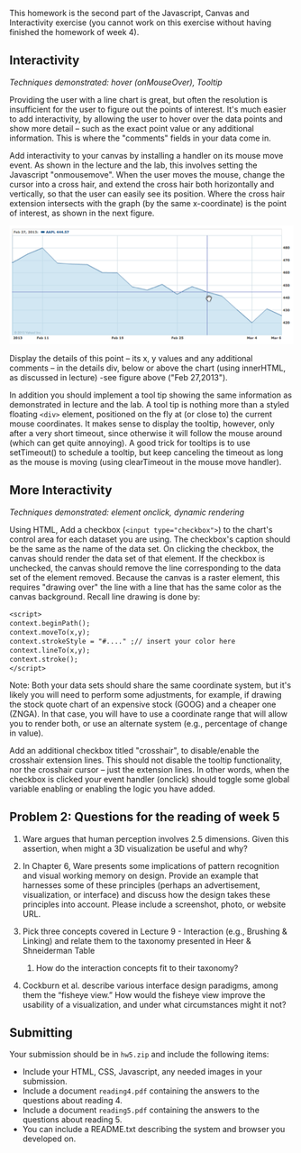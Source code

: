 This homework is the second part of the Javascript, Canvas and Interactivity
exercise (you cannot work on this exercise without having finished the homework
of week 4).

## Interactivity

*Techniques demonstrated: hover (onMouseOver), Tooltip*

Providing the user with a line chart is great, but often the resolution is
insufficient for the user to figure out the points of interest. It's much
easier to add interactivity, by allowing the user to hover over the data points
and show more detail – such as the exact point value or any additional
information. This is where the "comments" fields in your data come in.

Add interactivity to your canvas by installing a handler on its mouse move
event. As shown in the lecture and the lab, this involves setting the
Javascript "onmousemove". When the user moves the mouse, change the cursor into
a cross hair, and extend the cross hair both horizontally and vertically, so
that the user can easily see its position. Where the cross hair extension
intersects with the graph (by the same x-coordinate) is the point of interest,
as shown in the next figure.

![Chart example 2](chart2.png)

Display the details of this point – its x, y values and any additional comments
– in the details div, below or above the chart (using innerHTML, as discussed
in lecture) -see figure above ("Feb 27,2013").

In addition you should implement a tool tip showing the same information as
demonstrated in lecture and the lab. A tool tip is nothing more than a styled
floating `<div>` element, positioned on the fly at (or close to) the current
mouse coordinates. It makes sense to display the tooltip, however, only after a
very short timeout, since otherwise it will follow the mouse around (which can
get quite annoying). A good trick for tooltips is to use setTimeout() to
schedule a tooltip, but keep canceling the timeout as long as the mouse is
moving (using clearTimeout in the mouse move handler).

## More Interactivity

*Techniques demonstrated: element onclick, dynamic rendering*

Using HTML, Add a checkbox (`<input type="checkbox">`) to the chart's control
area for each dataset you are using. The checkbox's caption should be the same
as the name of the data set. On clicking the checkbox, the canvas should render
the data set of that element. If the checkbox is unchecked, the canvas should
remove the line corresponding to the data set of the element removed. Because
the canvas is a raster element, this requires "drawing over" the line with a
line that has the same color as the canvas background. Recall line drawing is
done by:

	<script>
	context.beginPath();
	context.moveTo(x,y);
	context.strokeStyle = "#...." ;// insert your color here
	context.lineTo(x,y);
	context.stroke();
	</script>

Note: Both your data sets should share the same coordinate system, but it's
likely you will need to perform some adjustments, for example, if drawing the
stock quote chart of an expensive stock (GOOG) and a cheaper one (ZNGA). In
that case, you will have to use a coordinate range that will allow you to
render both, or use an alternate system (e.g., percentage of change in value).

Add an additional checkbox titled "crosshair", to disable/enable the crosshair
extension lines. This should not disable the tooltip functionality, nor the
crosshair cursor – just the extension lines. In other words, when the checkbox
is clicked your event handler (onclick) should toggle some global variable
enabling or enabling the logic you have added.

## Problem 2: Questions for the reading of week 5

1. Ware argues that human perception involves 2.5 dimensions. Given this
   assertion, when might a 3D visualization be useful and why?

2. In Chapter 6, Ware presents some implications of pattern recognition and
   visual working memory on design. Provide an example that harnesses some of
   these principles (perhaps an advertisement, visualization, or interface) and
   discuss how the design takes these principles into account. Please include a
   screenshot, photo, or website URL.

3. Pick three concepts covered in Lecture 9 - Interaction (e.g., Brushing &
   Linking) and relate them to the taxonomy presented in Heer & Shneiderman Table
   1. How do the interaction concepts fit to their taxonomy?

4. Cockburn et al. describe various interface design paradigms, among them the
   “fisheye view.” How would the fisheye view improve the usability of a
   visualization, and under what circumstances might it not?

## Submitting

Your submission should be in `hw5.zip` and include the following items:

* Include your HTML, CSS, Javascript, any needed images in your submission. 
* Include a document `reading4.pdf` containing the answers to the questions
  about reading 4.
* Include a document `reading5.pdf` containing the answers to the questions
  about reading 5.
* You can include a README.txt describing the system and browser you 
  developed on.
